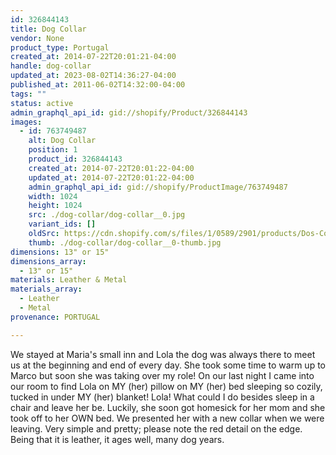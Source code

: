 ```yaml
---
id: 326844143
title: Dog Collar
vendor: None
product_type: Portugal
created_at: 2014-07-22T20:01:21-04:00
handle: dog-collar
updated_at: 2023-08-02T14:36:27-04:00
published_at: 2011-06-02T14:32:00-04:00
tags: ""
status: active
admin_graphql_api_id: gid://shopify/Product/326844143
images:
  - id: 763749487
    alt: Dog Collar
    position: 1
    product_id: 326844143
    created_at: 2014-07-22T20:01:22-04:00
    updated_at: 2014-07-22T20:01:22-04:00
    admin_graphql_api_id: gid://shopify/ProductImage/763749487
    width: 1024
    height: 1024
    src: ./dog-collar/dog-collar__0.jpg
    variant_ids: []
    oldSrc: https://cdn.shopify.com/s/files/1/0589/2901/products/Dos-Collar.jpeg?v=1406073682
    thumb: ./dog-collar/dog-collar__0-thumb.jpg
dimensions: 13" or 15"
dimensions_array:
  - 13" or 15"
materials: Leather & Metal
materials_array:
  - Leather
  - Metal
provenance: PORTUGAL

---
```


We stayed at Maria's small inn and Lola the dog was always there to meet us at the beginning and end of every day. She took some time to warm up to Marco but soon she was taking over my role! On our last night I came into our room to find Lola on MY (her) pillow on MY (her) bed sleeping so cozily, tucked in under MY (her) blanket! Lola! What could I do besides sleep in a chair and leave her be. Luckily, she soon got homesick for her mom and she took off to her OWN bed. We presented her with a new collar when we were leaving. Very simple and pretty; please note the red detail on the edge. Being that it is leather, it ages well, many dog years.